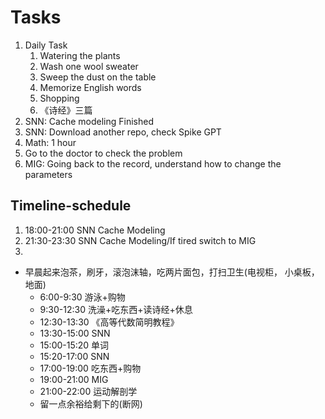 

# Tasks
1. Daily Task
   1. Watering the plants
   2. Wash one wool sweater
   3. Sweep the dust on the table
   4. Memorize English words
   5. Shopping
   6. 《诗经》三篇
2. SNN: Cache modeling Finished
3. SNN: Download another repo, check Spike GPT
4. Math: 1 hour
5. Go to the doctor to check the problem
6. MIG: Going back to the record, understand how to change the parameters

## Timeline-schedule
1. 18:00-21:00 SNN Cache Modeling
2. 21:30-23:30 SNN Cache Modeling/If tired switch to MIG
3. 
* 早晨起来泡茶，刷牙，滚泡沫轴，吃两片面包，打扫卫生(电视柜， 小桌板，地面)
  * 6:00-9:30 游泳+购物
  * 9:30-12:30 洗澡+吃东西+读诗经+休息
  * 12:30-13:30 《高等代数简明教程》
  * 13:30-15:00 SNN
  * 15:00-15:20 单词
  * 15:20-17:00 SNN
  * 17:00-19:00 吃东西+购物
  * 19:00-21:00 MIG
  * 21:00-22:00 运动解剖学
  * 留一点余裕给剩下的(断网)